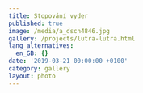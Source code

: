 ```yaml
---
title: Stopování vyder
published: true
image: /media/a_dscn4846.jpg
gallery: /projects/lutra-lutra.html
lang_alternatives:
  en_GB: {}
date: '2019-03-21 00:00:00 +0100'
category: gallery
layout: photo
---
```


